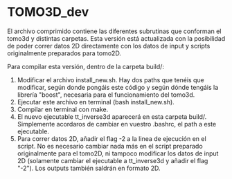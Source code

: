 # TOMO3D_dev

El archivo comprimido contiene las diferentes subrutinas que conforman el tomo3d y distintas carpetas. Esta versión está actualizada con la posibilidad de poder correr datos 2D directamente con los datos de input y scripts originalmente preparados para tomo2D.

Para compilar esta versión, dentro de la carpeta build/:
  1. Modificar el archivo install_new.sh. Hay dos paths que tenéis que modificar, según donde pongáis este código y según dónde tengáis la librería "boost", necesaria para el funcionamiento del tomo3d.
  2. Ejecutar este archivo en terminal (bash install_new.sh).
  3. Compilar en terminal con make.
  4. El nuevo ejecutable tt_inverse3d aparecerá en esta carpeta build/. Simplemente acordaros de cambiar en vuestro .bashrc, el path  a este ejecutable.
  5. Para correr datos 2D, añadir el flag -2 a la linea de ejecución en el script. No es necesario cambiar nada más en el script preparado originalmente para el tomo2D, ni tampoco modificar los datos de input 2D (solamente cambiar el ejecutable a tt_inverse3d y añadir el flag "-2"). Los outputs también saldrán en formato 2D.
